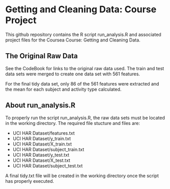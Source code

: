 # Getting and Cleaning Data: Course Project

This github repository contains the R script run_analysis.R and associated project files for the Coursea Course: Getting and Cleaning Data.

## The Original Raw Data

See the CodeBook for links to the original raw data used. The train and test data sets were merged to create one data set with 561 features. 

For the final tidy data set, only 86 of the 561 features were extracted and the mean for each subject and activity type calculated.

## About run_analysis.R

To properly run the script run_analysis.R, the raw data sets must be located in the working directory. The required file stucture and files are:

* UCI HAR Dataset/features.txt
* UCI HAR Dataset/y_train.txt
* UCI HAR Dataset/X_train.txt
* UCI HAR Dataset/subject_train.txt
* UCI HAR Dataset/y_test.txt
* UCI HAR Dataset/X_test.txt
* UCI HAR Dataset/subject_test.txt

A final tidy.txt file will be created in the working directory once the script has properly executed.
